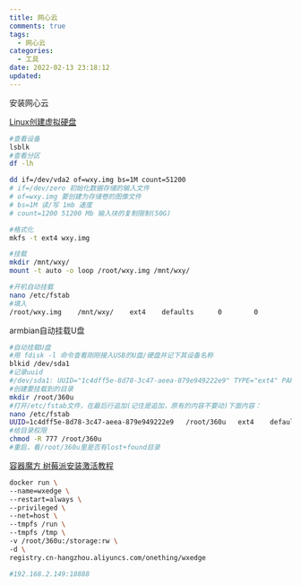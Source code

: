 ```yaml
---
title: 网心云
comments: true
tags:
  - 网心云
categories:
  - 工具
date: 2022-02-13 23:18:12
updated:
---
```


安装网心云

<!--more-->

[Linux创建虚拟硬盘](https://unixcop.com/how-to-create-a-virtual-hard-disk-in-ubuntu/)

```bash
#查看设备
lsblk
#查看分区
df -lh

dd if=/dev/vda2 of=wxy.img bs=1M count=51200
# if=/dev/zero 初始化数据存储的输入文件
# of=wxy.img 要创建为存储卷的图像文件
# bs=1M 读/写 1mb 速度
# count=1200 51200 Mb 输入块的复制限制(50G)

#格式化
mkfs -t ext4 wxy.img

#挂载
mkdir /mnt/wxy/
mount -t auto -o loop /root/wxy.img /mnt/wxy/

#开机自动挂载
nano /etc/fstab
#填入
/root/wxy.img    /mnt/wxy/    ext4    defaults      0        0
```



armbian自动挂载U盘

```bash
#自动挂载U盘
#用 fdisk -l 命令查看刚刚接入USB的U盘/硬盘并记下其设备名称
blkid /dev/sda1
#记录uuid
#/dev/sda1: UUID="1c4dff5e-8d78-3c47-aeea-879e949222e9" TYPE="ext4" PARTUUID="08b76b0d-01"
#创建要挂载到的目录
mkdir /root/360u
#打开/etc/fstab文件，在最后行追加(记住是追加，原有的内容不要动)下面内容：
nano /etc/fstab
UUID=1c4dff5e-8d78-3c47-aeea-879e949222e9   /root/360u   ext4    defaults    0 0
#给目录权限
chmod -R 777 /root/360u
#重启，看/root/360u里是否有lost+found目录
```



[容器魔方 树莓派安装激活教程](https://help.onethingcloud.com/7cb4/3ed5/8907)

```bash
docker run \
--name=wxedge \
--restart=always \
--privileged \
--net=host \
--tmpfs /run \
--tmpfs /tmp \
-v /root/360u:/storage:rw \
-d \
registry.cn-hangzhou.aliyuncs.com/onething/wxedge

#192.168.2.149:18888
```

